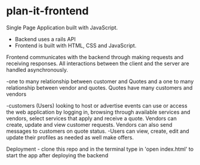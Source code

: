 # plan-it-frontend

Single Page Application built with JavaScript.

- Backend uses a rails API
- Frontend is built with HTML, CSS and JavaScript.

Frontend communicates with the backend through making requests and receiving responses. All interactions between the client and the server are handled asynchronously.

-one to many relationship between customer and Quotes and a one to many relationship between vendor and quotes.
Quotes have many customers and vendors

-customers (Users) looking to host or advertise events can use or access the web application by logging in, browsing through available services and vendors, select services that apply and receive a quote. Vendors can create, update and view customer requests. Vendors can also send messages to customers on quote status.
-Users can view, create, edit and update their profiles as needed as well make offers.

Deployment - clone this repo and in the terminal type in 'open index.html' to start the app after deploying the backend
